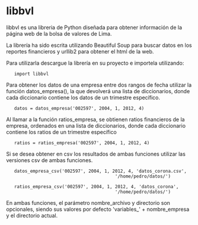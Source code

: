 libbvl
======

libbvl es una libreria de Python diseñada para obtener información de la página
web de la bolsa de valores de Lima.

La librería ha sido escrita utilizando Beautiful Soup para buscar datos en los
reportes financieros y urllib2 para obtener el html de la web.

Para utilizarla descargue la librería en su proyecto e importela utilizando:

       import libbvl

Para obtener los datos de una empresa entre dos rangos de fecha utilizar la
función datos_empresa(), la que devolverá una lista de diccionarios, donde cada
diccionario contiene los datos de un trimestre específico.

       datos = datos_empresa('002597', 2004, 1, 2012, 4)

Al llamar a la función ratios_empresa, se obtienen ratios financieros de la
empresa, ordenados en una lista de diccionarios, donde cada diccionario
contiene los ratios de un trimestre específico


       ratios = ratios_empresa('002597', 2004, 1, 2012, 4)

Si se desea obtener en csv los resultados de ambas funciones utilizar las
versiones csv de ambas funciones.


       datos_empresa_csv('002597', 2004, 1, 2012, 4, 'datos_corona.csv',
                                             '/home/pedro/datos/')

       ratios_empresa_csv('002597', 2004, 1, 2012, 4, 'datos_corona',
                                             '/home/pedro/datos/')

En ambas funciones, el parámetro nombre_archivo y directorio son opcionales,
siendo sus valores por defecto 'variables_' + nombre_empresa y el directorio
actual.



